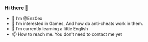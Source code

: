 ### Hi there 👋
- 👋 I’m @Enz0ex
- 👀 I’m interested in Games, And how do anti-cheats work in them.
- 🌱 I’m currently learning a little English
- 📫 How to reach me. You don't need to contact me yet
<!--
**Enz0ex/Enz0ex** is a ✨ _special_ ✨ repository because its `README.md` (this file) appears on your GitHub profile.

Here are some ideas to get you started:
